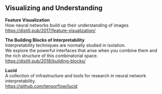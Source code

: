## Visualizing and Understanding

**Feature Visualization**   
How neural networks build up their understanding of images    
https://distill.pub/2017/feature-visualization/   

**The Building Blocks of Interpretability**   
Interpretability techniques are normally studied in isolation.  
We explore the powerful interfaces that arise when you combine them and the rich structure of this combinatorial space.   
https://distill.pub/2018/building-blocks/   

**Lucid**   
A collection of infrastructure and tools for research in neural network interpretability.   
https://github.com/tensorflow/lucid
